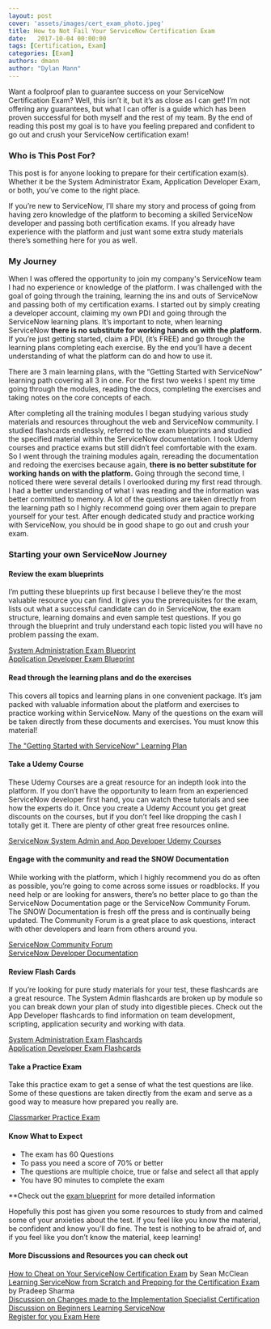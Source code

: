```yaml
---
layout: post
cover: 'assets/images/cert_exam_photo.jpeg'
title: How to Not Fail Your ServiceNow Certification Exam
date:   2017-10-04 00:00:00
tags: [Certification, Exam]
categories: [Exam]
authors: dmann
author: "Dylan Mann"
---
```


<p>Want a foolproof plan to guarantee success on your ServiceNow Certification Exam? Well, this isn’t it, but it’s as close as I can get! I’m not offering any guarantees, but what I can offer is a guide which has been proven successful for both myself and the rest of my team. By the end of reading this post my goal is to have you feeling prepared and confident to go out and crush your ServiceNow certification exam!</p>

<h3>Who is This Post For?</h3>

<p>This post is for anyone looking to prepare for their certification exam(s). Whether it be the System Administrator Exam, Application Developer Exam, or both, you’ve come to the right place.</p>

<p>If you’re new to ServiceNow, I’ll share my story and process of going from having zero knowledge of the platform to becoming a skilled ServiceNow developer and passing both certification exams. If you already have experience with the platform and just want some extra study materials there’s something here for you as well.</p>

<h3>My Journey</h3>

<p>When I was offered the opportunity to join my company's ServiceNow team I had no experience or knowledge of the platform. I was challenged with the goal of going through the training, learning the ins and outs of ServiceNow and passing both of my certification exams. I started out by simply creating a developer account, claiming my own PDI and going through the ServiceNow learning plans. It’s important to note, when learning ServiceNow <b>there is no substitute for working hands on with the platform.</b> If you’re just getting started, claim a PDI, (it’s FREE) and go through the learning plans completing each exercise. By the end you’ll have a decent understanding of what the platform can do and how to use it.</p>

<p>There are 3 main learning plans, with the “Getting Started with ServiceNow” learning path covering all 3 in one. For the first two weeks I spent my time going through the modules, reading the docs, completing the exercises and taking notes on the core concepts of each.</p> 

<p>After completing all the training modules I began studying various study materials and resources throughout the web and ServiceNow community. I studied flashcards endlessly, referred to the exam blueprints and studied the specified material within the ServiceNow documentation. I took Udemy courses and practice exams but still didn’t feel comfortable with the exam. So I went through the training modules again, rereading the documentation and redoing the exercises because again, <b>there is no better substitute for working hands on with the platform.</b> Going through the second time, I noticed there were several details I overlooked during my first read through. I had a better understanding of what I was reading and the information was better committed to memory. A lot of the questions are taken directly from the learning path so I highly recommend going over them again to prepare yourself for your test. After enough dedicated study and practice working with ServiceNow, you should be in good shape to go out and crush your exam.</p>


<h3>Starting your own ServiceNow Journey</h3>

<h4>Review the exam blueprints</h4>
<p>I’m putting these blueprints up first because I believe they’re the most valuable resource you can find. It gives you the prerequisites for the exam, lists out what a successful candidate can do in ServiceNow, the exam structure, learning domains and even sample test questions. If you go through the blueprint and truly understand each topic listed you will have no problem passing the exam.</p>


<a href="https://www.servicenow.com/content/dam/servicenow/other-documents/training/ServiceNow-Sys-Admin-Exam-Specs.pdf">System Administration Exam Blueprint</a><br>
<a href="https://www.servicenow.com/content/dam/servicenow/other-documents/training/exam-blueprint.pdf">Application Developer Exam Blueprint</a>


<h4>Read through the learning plans and do the exercises</h4>
<p>This covers all topics and learning plans in one convenient package. It’s jam packed with valuable information about the platform and exercises to practice working within ServiceNow. Many of the questions on the exam will be taken directly from these documents and exercises. You must know this material!</p>


<a href="https://developer.servicenow.com/app.do#!/lp/new_to_servicenow?v=jakarta">The "Getting Started with ServiceNow" Learning Plan</a>


<h4>Take a Udemy Course</h4>
<p>These Udemy Courses are a great resource for an indepth look into the platform. If you don’t have the opportunity to learn from an experienced ServiceNow developer first hand, you can watch these tutorials and see how the experts do it. Once you create a Udemy Account you get great discounts on the courses, but if you don’t feel like dropping the cash I totally get it. There are plenty of other great free resources online.</p>


<a href="https://www.udemy.com/courses/search/?q=ServiceNow&src=ukw">ServiceNow System Admin and App Developer Udemy Courses</a>



<h4>Engage with the community and read the SNOW Documentation</h4>
<p>While working with the platform, which I highly recommend you do as often as possible, you’re going to come across some issues or roadblocks. If you need help or are looking for answers, there’s no better place to go than the ServiceNow Documentation page or the ServiceNow Community Forum. The SNOW Documentation is fresh off the press and is continually being updated. The Community Forum is a great place to ask questions, interact with other developers and learn from others around you.</p>


<a href="https://community.servicenow.com/welcome">ServiceNow Community Forum</a><br>
<a href="https://developer.servicenow.com/app.do#!/documentation?v=jakarta">ServiceNow Developer Documentation</a>


<h4>Review Flash Cards</h4>
<p>If you’re looking for pure study materials for your test, these flashcards are a great resource. The System Admin flashcards are broken up by module so you can break down your plan of study into digestible pieces. Check out the App Developer flashcards to find information on team development, scripting, application security and working with data.</p> 


<a href="https://quizlet.com/class/2490040/">System Administration Exam Flashcards</a><br>
<a href="https://quizlet.com/217493821/servicenow-application-developer-certification-flash-cards/">Application Developer Exam Flashcards</a>


<h4>Take a Practice Exam</h4>
<p>Take this practice exam to get a sense of what the test questions are like. Some of these questions are taken directly from the exam and serve as a good way to measure how prepared you really are.</p>


<a href="https://www.classmarker.com/online-test/start/?quiz=yb752a207d482ecf">Classmarker Practice Exam</a>


<h4>Know What to Expect</h4>
<ul>
	<li>The exam has 60 Questions</li>
	<li>To pass you need a score of 70% or better</li>
	<li>The questions are multiple choice, true or false and select all that apply</li>
 	<li>You have 90 minutes to complete the exam</li>
</ul>
<p>**Check out the <a href="https://www.servicenow.com/content/dam/servicenow/other-documents/training/ServiceNow-Sys-Admin-Exam-Specs.pdf">exam blueprint</a> for more detailed information</p>


<p>Hopefully this post has given you some resources to study from and calmed some of your anxieties about the test. If you feel like you know the material, be confident and know you’ll do fine. The test is nothing to be afraid of, and if you feel like you don’t know the material, keep learning!</p>


<h4>More Discussions and Resources you can check out</h4>

<a href="https://community.servicenow.com/community/blogs/blog/2017/04/27/how-to-cheat-even-better-on-your-certification">How to Cheat on Your ServiceNow Certification Exam</a> by Sean McClean
<br>
<a href="https://community.servicenow.com/groups/developer-certification/blog/2015/09/03/learning-servicenow-from-scratch-and-prepping-for-the-certification-exam">Learning ServiceNow from Scratch and Prepping for the Certification Exam</a> by Pradeep Sharma
<br>
<a href="https://community.servicenow.com/thread/284380">Discussion on Changes made to the Implementation Specialist Certification</a>
<br>
<a href="https://community.servicenow.com/message/789904#789904">Discussion on Beginners Learning ServiceNow</a>  
<a href="https://www.webassessor.com/wa.do?page=publicHome&branding=SERVICE_NOW">Register for you Exam Here</a> 
